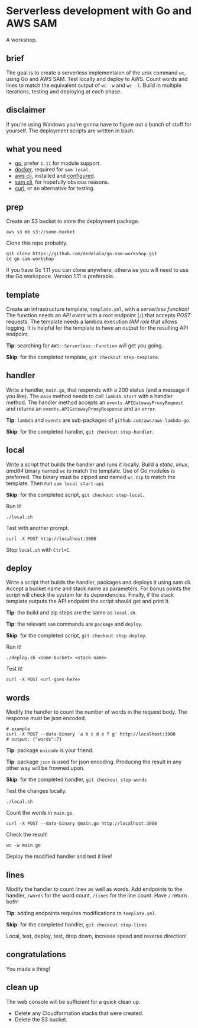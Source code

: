 # Serverless development with Go and AWS SAM

A workshop.


## brief

The goal is to create a serverless implementaion of the unix command `wc`, using
Go and AWS SAM. Test locally and deploy to AWS. Count words and lines to match
the equivalent output of `wc -w` and `wc -l`. Build in multiple iterations,
testing and deploying at each phase.


## disclaimer

If you're using Windows you're gonna have to figure out a bunch of stuff for
yourself. The deployment scripts are written in bash.


## what you need

- [go](https://golang.org/doc/install), prefer `1.11` for module support.
- [docker](https://www.docker.com/get-started), required for `sam local`.
- [aws cli](https://aws.amazon.com/cli/), installed and [configured](https://docs.aws.amazon.com/cli/latest/userguide/cli-chap-getting-started.html).
- [sam cli](https://docs.aws.amazon.com/lambda/latest/dg/sam-cli-requirements.html), for hopefully obvious reasons.
- [curl](https://curl.haxx.se/), or an alternative for testing.


## prep

Create an S3 bucket to store the deployment package.

```
aws s3 mb s3://some-bucket
```

Clone this repo probably.

```
git clone https://github.com/dedelala/go-sam-workshop.git
cd go-sam-workshop
```

If you have Go 1.11 you can clone anywhere, otherwise you will need to use the
Go workspace. Version 1.11 is preferable.


## template

Create an infrastructure template, `template.yml`, with a *serverless function*!
The function needs an *API event* with a root endpoint (`/`) that accepts *POST* requests.
The template needs a lambda execution *IAM role* that allows logging.  It is helpful
for the template to have an output for the resulting API endpoint.

**Tip**: searching for `AWS::Serverless::Function` will get you going.

**Skip**: for the completed template, `git checkout step-template`.


## handler

Write a handler, `main.go`, that responds with a 200 status (and a message if
you like).  The `main` method needs to call `lambda.Start` with a handler
method.  The handler method accepts an `events.APIGatewayProxyRequest` and
returns an `events.APIGatewayProxyResponse` and an `error`.

**Tip**: `lambda` and `events` are sub-packages of `github.com/aws/aws-lambda-go`.

**Skip**: for the completed handler, `git checkout step-handler`.


## local

Write a script that builds the handler and runs it locally.  Build a
*static*, *linux*, *amd64* binary named `wc` to match the template.  Use of Go modules
is preferred.  The binary must be zipped and named `wc.zip` to match the
template.  Then run `sam local start-api`

**Skip**: for the completed script, `git checkout step-local`.

Run it!

```
./local.sh
```

Test with another prompt.

```
curl -X POST http://localhost:3000
```

Stop `local.sh` with `Ctrl+C`.


## deploy

Write a script that builds the handler, packages and deploys it using sam cli.
Accept a bucket name and stack name as parameters.  For bonus points the script
will check the system for its dependencies. Finally, if the stack template
outputs the API endpoint the script should get and print it.

**Tip**: the build and zip steps are the same as `local.sh`.

**Tip**: the relevant `sam` commands are `package` and `deploy`.

**Skip**: for the completed script, `git checkout step-deploy`.

Run it!

```
./deploy.sh <some-bucket> <stack-name>
```

Test it!

```
curl -X POST <url-goes-here>
```


## words

Modify the handler to count the number of words in the request body.  The
response must be json encoded.

```
# example
curl -X POST --data-binary 'a b c d e f g' http://localhost:3000
# output: {"words":7}
```

**Tip**: package `unicode` is your friend.

**Tip**: package `json` is used for json encoding. Producing the result in any
other way will be frowned upon.

**Skip**: for the completed handler, `git checkout step-words`

Test the changes locally.

```
./local.sh
```

Count the words in `main.go`.

```
curl -X POST --data-binary @main.go http://localhost:3000
```

Check the result!

```
wc -w main.go
```

Deploy the modified handler and test it live!


## lines

Modify the handler to count lines as well as words. Add endpoints to the
handler, `/words` for the word count, `/lines` for the line count. Have `/`
return both!

**Tip**: adding endpoints requires modifications to `template.yml`.

**Skip**: for the completed handler, `git checkout step-lines`

Local, test, deploy, test, drop down, increase spead and reverse direction!


## congratulations

You made a thing!


## clean up

The web console will be sufficient for a quick clean up.

- Delete any Cloudformation stacks that were created.
- Delete the S3 bucket.


